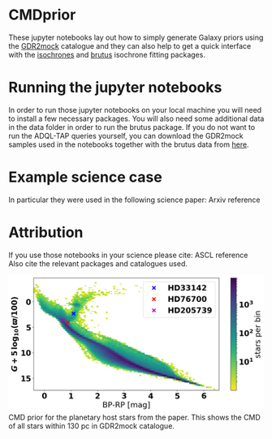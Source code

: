 # CMDprior
These jupyter notebooks lay out how to simply generate Galaxy priors using the [GDR2mock](http://adsabs.harvard.edu/abs/2018PASP..130g4101R) catalogue and they can also help to get a quick interface with the [isochrones](https://github.com/timothydmorton/isochrones) and [brutus](https://github.com/joshspeagle/brutus) isochrone fitting packages.

# Running the jupyter notebooks
In order to run those jupyter notebooks on your local machine you will need to install a few necessary packages. You will also need some additional data in the data folder in order to run the brutus package. If you do not want to run the ADQL-TAP queries yourself, you can download the GDR2mock samples used in the notebooks together with the brutus data from [here](https://keeper.mpdl.mpg.de/d/51feb58454a5450f9cf4/).

# Example science case
In particular they were used in the following science paper: Arxiv reference

# Attribution
If you use those notebooks in your science please cite: ASCL reference
Also cite the relevant packages and catalogues used.

![](data/CMDcover.png)
CMD prior for the planetary host stars from the paper. This shows the CMD of all stars within 130 pc in GDR2mock catalogue.
